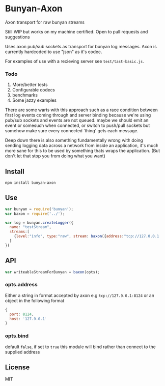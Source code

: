 # Bunyan-Axon

Axon transport for raw bunyan streams

Still WIP but works on my machine certified. Open to pull requests and suggestions

Uses axon pub/sub sockets as transport for bunyan log messages.
Axon is currently hardcoded to use "json" as it's codec.

For examples of use with a recieving server see `test/tast-basic.js`.



### Todo

1.   More/better tests
2.   Configurable codecs
3.   benchmarks
4.   Some jazzy examples

There are some warts with this approach such as a race condition between first log events coming through and server binding
because we're using pub/sub sockets and events are not queued. maybe we should emit an event or somesuch when connected, or switch to push/pull sockets but somehow make sure every connected 'thing' gets each message.

Deep down there is also something fundamentally wrong with doing sending logging data across a network from inside an application, it's much more sane for this to be used by something thats wraps the application. (But don't let that stop you from doing what you want)

## Install

```
npm install bunyan-axon
```

## Use

```js
var bunyan = require('bunyan');
var baxon = require('../');

var log = bunyan.createLogger({
  name: "testStream",
  streams:[
    {level:"info", type:"raw", stream: baxon({address:"tcp://127.0.0.1:9010"})}
  ]
})
```

## API

```js
var writeableStreamForBunyan = baxon(opts);
```

### opts.address
Either a string in format accepted by axon e.g `tcp://127.0.0.1:8124` or an object in the following format
```js
{
  port: 8124,
  host: '127.0.0.1'
}
```

### opts.bind
default `false`, if set to `true` this module will bind rather than connect to the supplied address

## License

MIT
